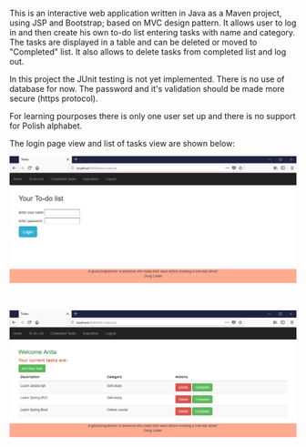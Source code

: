 This is an interactive web application written in Java as a Maven project, using JSP and Bootstrap; based on MVC design pattern. 
It allows user to log in and then create his own to-do list entering tasks with name and category. The tasks are displayed in a table and can be deleted or moved to "Completed" list. It also allows to delete tasks from completed list and log out.

In this project the JUnit testing is not yet implemented.
There is no use of database for now.
The password and it's validation should be made more secure (https protocol).

For learning pourposes there is only one user set up and there is no support for Polish alphabet. 

The login page view and list of tasks view are shown below:

![Login page](https://github.com/Anytta/To-do-list/blob/master/Login.png)

<br/>

![To-do list page](https://github.com/Anytta/To-do-list/blob/master/Todo.png)
